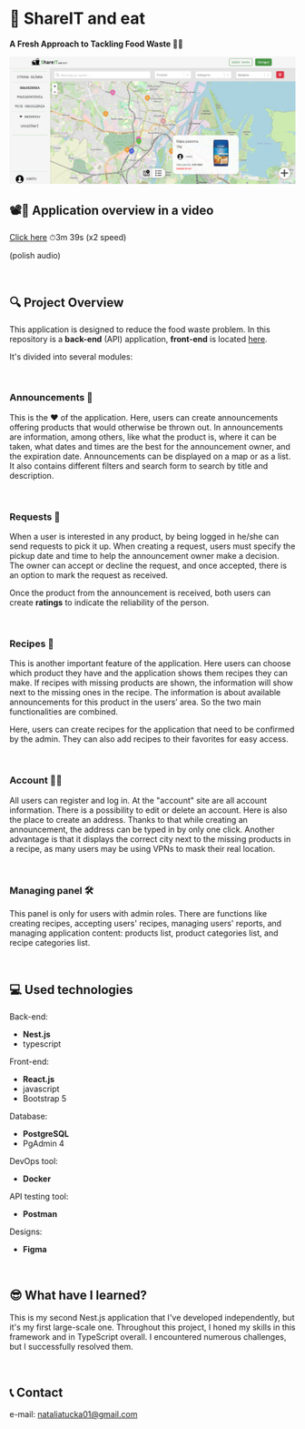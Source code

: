 # 🍵 ShareIT and eat


**A Fresh Approach to Tackling Food Waste 🌱🧡**


<img src="https://github.com/HelloNatalia/licencjat-frontend/blob/main/licencjat-frontend/readme-img/screen.png"/>

<br>
  
## 📽👀 Application overview in a video 

[Click here](https://drive.google.com/file/d/13uAb_8Ez_j-lIHcUO7ImND2hBWEMYkLi/view?usp=drive_link) 
⏱3m 39s (x2 speed)

(polish audio)

<br>

## 🔍 Project Overview

This application is designed to reduce the food waste problem. In this repository is a **back-end** (API) application, **front-end** is located [here](https://github.com/HelloNatalia/licencjat-frontend).

It's divided into several modules:

<br>

### Announcements 🤝

This is the ❤️ of the application. Here, users can create announcements offering products that would otherwise be thrown out. In announcements are information, among others, like what the product is, where it can be taken, what dates and times are the best for the announcement owner, and the expiration date. 
Announcements can be displayed on a map or as a list. It also contains different filters and search form to search by title and description.

<br>

### Requests 🔔

When a user is interested in any product, by being logged in he/she can send requests to pick it up. When creating a request, users must specify the pickup date and time to help the announcement owner make a decision. The owner can accept or decline the request, and once accepted, there is an option to mark the request as received.

Once the product from the announcement is received, both users can create **ratings** to indicate the reliability of the person.

<br>

### Recipes 🥗

This is another important feature of the application. Here users can choose which product they have and the application shows them recipes they can make. If recipes with missing products are shown, the information will show next to the missing ones in the recipe. The information is about available announcements for this product in the users’ area. So the two main functionalities are combined.

Here, users can create recipes for the application that need to be confirmed by the admin. They can also add recipes to their favorites for easy access.

<br>

### Account 👩‍🌾

All users can register and log in. At the "account" site are all account information. There is a possibility to edit or delete an account. Here is also the place to create an address. Thanks to that while creating an announcement, the address can be typed in by only one click. Another advantage is that it displays the correct city next to the missing products in a recipe, as many users may be using VPNs to mask their real location.

<br>

### Managing panel 🛠

This panel is only for users with admin roles. There are functions like creating recipes, accepting users' recipes, managing users' reports, and managing application content: products list, product categories list, and recipe categories list.


<br>

## 💻 Used technologies

Back-end:
- **Nest.js**
- typescript

Front-end:
- **React.js**
- javascript
- Bootstrap 5

Database:
- **PostgreSQL**
- PgAdmin 4

DevOps tool:
- **Docker**

API testing tool:
- **Postman**

Designs:
- **Figma**


<br>

## 😎 What have I learned?

This is my second Nest.js application that I've developed independently, but it's my first large-scale one. Throughout this project, I honed my skills in this framework and in TypeScript overall. I encountered numerous challenges, but I successfully resolved them.

<br>

## 📞 Contact

e-mail: nataliatucka01@gmail.com


